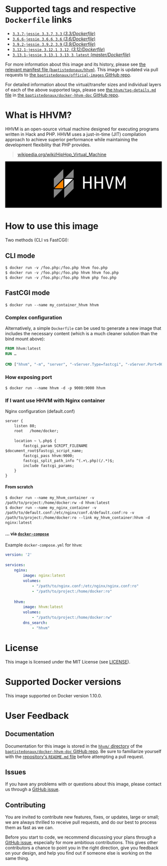# Supported tags and respective `Dockerfile` links

-	[`3.3.7-jessie`, `3.3.7`, `3.3` (*3.3/Dockerfile*)](https://github.com/baptistedonaux/docker-hhvm/blob/4da7a2430ca7afe5f36aab3eede9a7521cbe6211/3.3/Dockerfile)
-	[`3.6.6-jessie`, `3.6.6`, `3.6` (*3.6/Dockerfile*)](https://github.com/baptistedonaux/docker-hhvm/blob/4da7a2430ca7afe5f36aab3eede9a7521cbe6211/3.6/Dockerfile)
-	[`3.9.2-jessie`, `3.9.2`, `3.9` (*3.9/Dockerfile*)](https://github.com/baptistedonaux/docker-hhvm/blob/4da7a2430ca7afe5f36aab3eede9a7521cbe6211/3.9/Dockerfile)
-	[`3.12.1-jessie`, `3.12.1`, `3.12`, (*3.12/Dockerfile*)](https://github.com/baptistedonaux/docker-hhvm/blob/4da7a2430ca7afe5f36aab3eede9a7521cbe6211/3.12/Dockerfile)
-	[`3.13.1-jessie`, `3.13.1`, `3.13`, `3`, `latest` (*master/Dockerfile*)](https://github.com/baptistedonaux/docker-hhvm/blob/4da7a2430ca7afe5f36aab3eede9a7521cbe6211/master/Dockerfile)

For more information about this image and its history, please see [the relevant manifest file (`baptistedonaux/hhvm`)](https://github.com/baptistedonaux/official-images/blob/master/library/hhvm). This image is updated via pull requests to [the `baptistedonaux/official-images` GitHub repo](https://github.com/baptistedonaux/official-images).

For detailed information about the virtual/transfer sizes and individual layers of each of the above supported tags, please see [the `hhvm/tag-details.md` file](https://github.com/baptistedonaux/docker-hhvm-doc/blob/master/hhvm/tag-details.md) in [the `baptistedonaux/docker-hhvm-doc` GitHub repo](https://github.com/baptistedonaux/docker-hhvm-doc).

# What is HHVM?

HHVM is an open-source virtual machine designed for executing programs written in Hack and PHP. HHVM uses a just-in-time (JIT) compilation approach to achieve superior performance while maintaining the development flexibility that PHP provides.

> [wikipedia.org/wiki/HipHop_Virtual_Machine](https://en.wikipedia.org/wiki/HipHop_Virtual_Machine)

![logo](https://raw.githubusercontent.com/baptistedonaux/docker-hhvm/master/logo.png)

# How to use this image

Two methods (CLI vs FastCGI):

## CLI mode

```console
$ docker run -v /foo.php:/foo.php hhvm foo.php
$ docker run -v /foo.php:/foo.php hhvm hhvm foo.php
$ docker run -v /foo.php:/foo.php hhvm php foo.php
```

## FastCGI mode

```console
$ docker run --name my_container_hhvm hhvm
```

### Complex configuration

Alternatively, a simple `Dockerfile` can be used to generate a new image that includes the necessary content (which is a much cleaner solution than the bind mount above):

```dockerfile
FROM hhvm:latest
RUN …

CMD ["hhvm", "-m", "server", "-vServer.Type=fastcgi", "-vServer.Port=9000", "--debug-sandbox=default"]
```

### How exposing port

```console
$ docker run --name hhvm -d -p 9000:9000 hhvm
```

### If I want use HHVM with Nginx container

Nginx configuration (default.conf)

```nginx
server {
    listen 80;
    root   /home/docker;

    location ~ \.php$ {
        fastcgi_param SCRIPT_FILENAME $document_root$fastcgi_script_name;
        fastcgi_pass hhvm:9000;
        fastcgi_split_path_info ^(.+\.php)(/.*)$;
        include fastcgi_params;
    }
}
```

#### From scratch

```console
$ docker run --name my_hhvm_container -v /path/to/project:/home/docker:rw -d hhvm:latest
$ docker run --name my_nginx_container -v /path/to/default.conf:/etc/nginx/conf.d/default.conf:ro -v /path/to/project:/home/docker:ro --link my_hhvm_container:hhvm -d nginx:latest
```

#### ... via [`docker-compose`](https://github.com/docker/compose)

Example `docker-compose.yml` for `hhvm`:

```yaml
version: '2'

services:
	nginx:
	    image: nginx:latest
	    volumes:
	        - "/path/to/nginx.conf:/etc/nginx/nginx.conf:ro"
	        - "/path/to/project:/home/docker:ro"

	hhvm:
	    image: hhvm:latest
	    volumes:
	        - "/path/to/project:/home/docker:rw"
	    dns_search:
	        - "hhvm"
```

# License

This image is licensed under the MIT License (see [LICENSE](https://github.com/baptistedonaux/docker-hhvm/blob/master/LICENSE)).

# Supported Docker versions

This image supported on Docker version 1.10.0.

# User Feedback

## Documentation

Documentation for this image is stored in the [`hhvm/` directory](https://github.com/baptistedonaux/docker-hhvm-doc/tree/master/hhvm) of the [`baptistedonaux/docker-hhvm-doc` GitHub repo](https://github.com/baptistedonaux/docker-hhvm-doc). Be sure to familiarize yourself with the [repository's `README.md` file](https://github.com/baptistedonaux/docker-hhvm-doc/blob/master/hhvm/README.md) before attempting a pull request.

## Issues

If you have any problems with or questions about this image, please contact us through a [GitHub issue](https://github.com/baptistedonaux/docker-hhvm/issues).

## Contributing

You are invited to contribute new features, fixes, or updates, large or small; we are always thrilled to receive pull requests, and do our best to process them as fast as we can.

Before you start to code, we recommend discussing your plans through a [GitHub issue](https://github.com/baptistedonaux/docker-hhvm/issues), especially for more ambitious contributions. This gives other contributors a chance to point you in the right direction, give you feedback on your design, and help you find out if someone else is working on the same thing.
